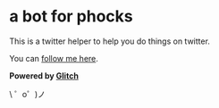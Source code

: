 a bot for phocks
===================================

This is a twitter helper to help you do things on twitter.

You can [follow me here](http://twitter.com/phocks). 

**Powered by [Glitch](https://glitch.com)**

\ ゜o゜)ノ
